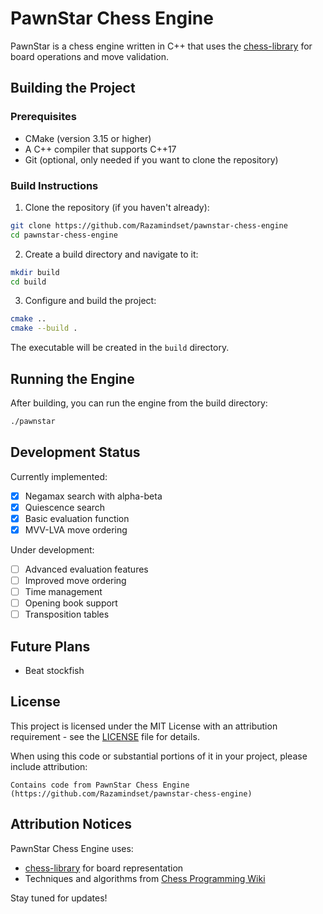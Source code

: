 # PawnStar Chess Engine

PawnStar is a chess engine written in C++ that uses the [chess-library](https://github.com/Disservin/chess-library) for board operations and move validation.

## Building the Project

### Prerequisites

- CMake (version 3.15 or higher)
- A C++ compiler that supports C++17
- Git (optional, only needed if you want to clone the repository)

### Build Instructions

1. Clone the repository (if you haven't already):

```sh
git clone https://github.com/Razamindset/pawnstar-chess-engine
cd pawnstar-chess-engine
```

2. Create a build directory and navigate to it:

```sh
mkdir build
cd build
```

3. Configure and build the project:

```sh
cmake ..
cmake --build .
```

The executable will be created in the `build` directory.

## Running the Engine

After building, you can run the engine from the build directory:

```sh
./pawnstar
```

## Development Status

Currently implemented:

- [x] Negamax search with alpha-beta
- [x] Quiescence search
- [x] Basic evaluation function
- [x] MVV-LVA move ordering

Under development:

- [ ] Advanced evaluation features
- [ ] Improved move ordering
- [ ] Time management
- [ ] Opening book support
- [ ] Transposition tables

## Future Plans

- Beat stockfish

## License

This project is licensed under the MIT License with an attribution requirement - see the [LICENSE](LICENSE) file for details.

When using this code or substantial portions of it in your project, please include attribution:

```
Contains code from PawnStar Chess Engine (https://github.com/Razamindset/pawnstar-chess-engine)
```

## Attribution Notices

PawnStar Chess Engine uses:

- [chess-library](https://github.com/Disservin/chess-library) for board representation
- Techniques and algorithms from [Chess Programming Wiki](https://www.chessprogramming.org)

Stay tuned for updates!

